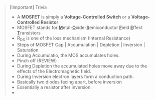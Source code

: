 
>[!important] Trivia
>
>- A **MOSFET** is simply a **Voltage-Controlled Switch** or a **Voltage-Controlled Resistor**
>- MOSFET stands for <u>**M**</u>etal-<u>**O**</u>xide-<u>**S**</u>emiconductor <u>**F**</u>ield <u>**E**</u>ffect <u>**T**</u>ransistors
>- R<sub>DS</sub> is one of the loss mechanism (Internal Resistance)
>- Steps of MOSFET Cap | Accumulation | Depletion | Inversion | Saturation
>- During Accumulatio, the MOS accumulates holes. 
>- Pinch off (REVIEW)
>- During Depletion the accumulated holes move away due to the effects of the Electromagnetic field.
>- During Inversion electron layers form a conduction path.
>- Basically two diodes facing apart, before inversion
>- Essentially a resistor after inversion.
>- 
>  
